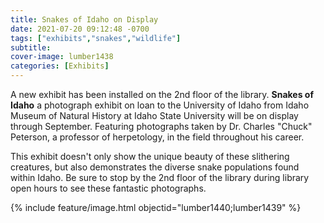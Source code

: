 ```yaml
---
title: Snakes of Idaho on Display
date: 2021-07-20 09:12:48 -0700
tags: ["exhibits","snakes","wildlife"]
subtitle: 
cover-image: lumber1438
categories: [Exhibits]
---
```


A new exhibit has been installed on the 2nd floor of the library. **Snakes of Idaho** a photograph exhibit on loan to the University of Idaho from Idaho Museum of Natural History at Idaho State University will be on display through September. Featuring photographs taken by Dr. Charles "Chuck" Peterson, a professor of herpetology, in the field throughout his career. 

This exhibit doesn't only show the unique beauty of these slithering creatures, but also demonstrates the diverse snake populations found within Idaho. Be sure to stop by the 2nd floor of the library during library open hours to see these fantastic photographs. 

{% include feature/image.html objectid="lumber1440;lumber1439" %}